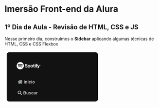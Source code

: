 # Imersão Front-end da Alura

## 1º Dia de Aula - Revisão de HTML, CSS e JS

Nesse primeiro dia, construímos o __Sidebar__ aplicando algumas técnicas de HTML, CSS e CSS Flexbox

![Sidebar](./assets/images/sidebar-primeira-aula.jpg)